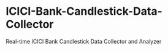 # ICICI-Bank-Candlestick-Data-Collector
Real-time ICICI Bank Candlestick Data Collector and Analyzer
